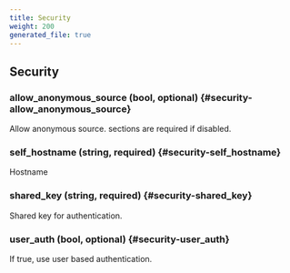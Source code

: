 ```yaml
---
title: Security
weight: 200
generated_file: true
---
```


## Security

### allow_anonymous_source (bool, optional) {#security-allow_anonymous_source}

Allow anonymous source. <client> sections are required if disabled. 


### self_hostname (string, required) {#security-self_hostname}

Hostname 


### shared_key (string, required) {#security-shared_key}

Shared key for authentication. 


### user_auth (bool, optional) {#security-user_auth}

If true, use user based authentication. 




